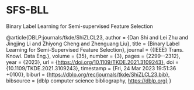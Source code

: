 # SFS-BLL
Binary Label Learning for Semi-supervised Feature Selection

@article{DBLP:journals/tkde/ShiZLCL23,
  author       = {Dan Shi and
                  Lei Zhu and
                  Jingjing Li and
                  Zhiyong Cheng and
                  Zhenguang Liu},
  title        = {Binary Label Learning for Semi-Supervised Feature Selection},
  journal      = {{IEEE} Trans. Knowl. Data Eng.},
  volume       = {35},
  number       = {3},
  pages        = {2299--2312},
  year         = {2023},
  url          = {https://doi.org/10.1109/TKDE.2021.3109243},
  doi          = {10.1109/TKDE.2021.3109243},
  timestamp    = {Fri, 24 Mar 2023 19:51:36 +0100},
  biburl       = {https://dblp.org/rec/journals/tkde/ShiZLCL23.bib},
  bibsource    = {dblp computer science bibliography, https://dblp.org}
}
